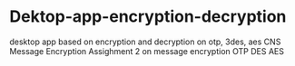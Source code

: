 # Dektop-app-encryption-decryption
desktop app based on encryption and decryption on otp, 3des, aes
CNS Message Encryption
Assighment 2 on message encryption OTP DES AES
